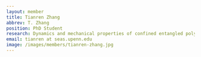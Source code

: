 ```yaml
---
layout: member
title: Tianren Zhang
abbrev: T. Zhang
position: PhD Student
research: Dynamics and mechanical properties of confined entangled polymers
email: tianren at seas.upenn.edu
image: /images/members/tianren-zhang.jpg
---
```

